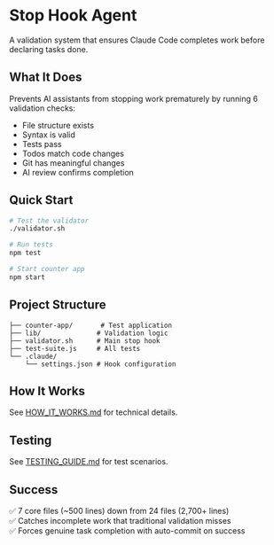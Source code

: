 # Stop Hook Agent

A validation system that ensures Claude Code completes work before declaring tasks done.

## What It Does

Prevents AI assistants from stopping work prematurely by running 6 validation checks:
- File structure exists
- Syntax is valid  
- Tests pass
- Todos match code changes
- Git has meaningful changes
- AI review confirms completion

## Quick Start

```bash
# Test the validator
./validator.sh

# Run tests
npm test

# Start counter app
npm start
```

## Project Structure

```
├── counter-app/       # Test application
├── lib/              # Validation logic
├── validator.sh      # Main stop hook
├── test-suite.js     # All tests
└── .claude/
    └── settings.json # Hook configuration
```

## How It Works

See [HOW_IT_WORKS.md](HOW_IT_WORKS.md) for technical details.

## Testing

See [TESTING_GUIDE.md](TESTING_GUIDE.md) for test scenarios.

## Success

✅ 7 core files (~500 lines) down from 24 files (2,700+ lines)  
✅ Catches incomplete work that traditional validation misses  
✅ Forces genuine task completion with auto-commit on success  